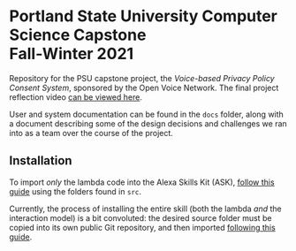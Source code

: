 # Portland State University Computer Science Capstone <br>Fall-Winter 2021

Repository for the PSU capstone project,
the _Voice-based Privacy Policy Consent System_,
sponsored by the Open Voice Network.
The final project reflection video
[can be viewed here](https://www.youtube.com/watch?v=MWVJA5ly7os).

User and system documentation can be found in the `docs` folder, along with
a document describing some of the design decisions and challenges we ran into
as a team over the course of the project.

## Installation

To import _only_ the lambda code into the Alexa Skills Kit (ASK),
[follow this guide](https://developer.amazon.com/en-US/docs/alexa/hosted-skills/alexa-hosted-skills-create.html#import-code) using the folders found in `src`.

Currently, the process of installing the entire skill (both the lambda _and_ the
interaction model) is a bit convoluted: the desired source folder must be copied
into its own public Git repository, and then imported
[following this guide](https://developer.amazon.com/en-US/docs/alexa/hosted-skills/alexa-hosted-skills-git-import.html).
